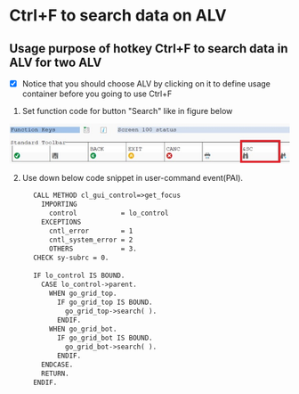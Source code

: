 # Ctrl+F to search data on ALV
## Usage purpose of hotkey Ctrl+F to search data in ALV for two ALV

- [x] Notice that you should choose ALV by clicking on it to define usage container before you going to use Ctrl+F 

1. Set function code for button "Search" like in figure below 

![alt text](https://github.com/Sgudkov/ALV_SEARCH_CTRL_F/blob/main/GUI_STATUS.jpg)


2. Use down below code snippet in user-command event(PAI). 

```abap  
      CALL METHOD cl_gui_control=>get_focus
        IMPORTING
          control           = lo_control
        EXCEPTIONS
          cntl_error        = 1
          cntl_system_error = 2
          OTHERS            = 3.
      CHECK sy-subrc = 0.

      IF lo_control IS BOUND.
        CASE lo_control->parent.
          WHEN go_grid_top.
            IF go_grid_top IS BOUND.
              go_grid_top->search( ).
            ENDIF.
          WHEN go_grid_bot.
            IF go_grid_bot IS BOUND.
              go_grid_bot->search( ).
            ENDIF.
        ENDCASE.
        RETURN.
      ENDIF.
```  